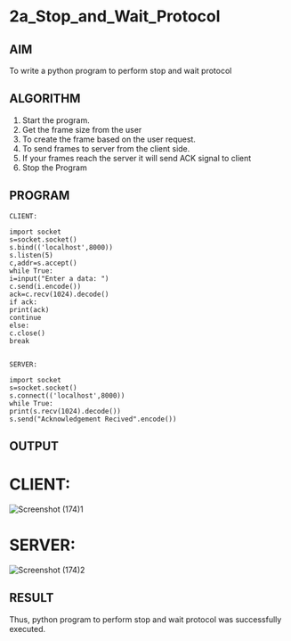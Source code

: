 # 2a_Stop_and_Wait_Protocol
## AIM 
To write a python program to perform stop and wait protocol
## ALGORITHM
1. Start the program.
2. Get the frame size from the user
3. To create the frame based on the user request.
4. To send frames to server from the client side.
5. If your frames reach the server it will send ACK signal to client
6. Stop the Program
## PROGRAM
```
CLIENT: 
 
import socket                                                              
s=socket.socket() 
s.bind(('localhost',8000)) 
s.listen(5) 
c,addr=s.accept() 
while True: 
i=input("Enter a data: ") 
c.send(i.encode()) 
ack=c.recv(1024).decode() 
if ack: 
print(ack) 
continue 
else: 
c.close() 
break 
 
 
SERVER: 
 
import socket                                                              
s=socket.socket() 
s.connect(('localhost',8000)) 
while True: 
print(s.recv(1024).decode()) 
s.send("Acknowledgement Recived".encode())
```
## OUTPUT
# CLIENT:
![Screenshot (174)1](https://github.com/RahulvVenugopal/2a_Stop_and_Wait_Protocol/assets/144132514/23a81fd4-fcf6-487b-87d5-191a2935043e)
# SERVER:
![Screenshot (174)2](https://github.com/RahulvVenugopal/2a_Stop_and_Wait_Protocol/assets/144132514/7bd712e4-7bde-4364-bef7-94e4d830f697)


## RESULT
Thus, python program to perform stop and wait protocol was successfully executed.

